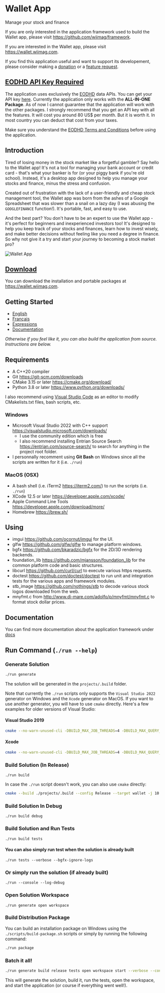 Wallet App
==========

Manage your stock and finance

If you are only interested in the application framework used to build the Wallet app, please visit <https://github.com/wiimag/framework>.

If you are interested in the Wallet app, please visit <https://wallet.wiimag.com>.

If you find this application useful and want to support its developement, please consider making a [donation](https://www.paypal.com/donate/?business=9BP5HBC9GFYYA&amount=10&no_recurring=0&item_name=I+make+applications+for+the+love+of+programming.+You+can+support+me+to+continue+the+developement.+Thanks+for+your+support.+%F0%9F%9A%80&currency_code=CAD) or a [feature request](https://www.paypal.com/donate/?business=9BP5HBC9GFYYA&amount=200&no_recurring=0&item_name=Wallet+App+Feature+Request&currency_code=CAD).

## [EODHD API Key Required](https://eodhistoricaldata.com/r/?ref=PF9TZC2T)

The application uses exclusively the [EODHD](https://eodhistoricaldata.com/r/?ref=PF9TZC2T) data APIs. You can get your API key [here](https://eodhistoricaldata.com/r/?ref=PF9TZC2T). Currently the application only works with the __ALL-IN-ONE Package__. As of now I cannot guarantee that the application will work with the other packages. I strongly recommend that you get an API key with all the features. It will cost you around 80 US$ per month. But it is worth it. In most country you can deduct that cost from your taxes.

Make sure you understand the [EODHD Terms and Conditions](https://eodhistoricaldata.com/financial-apis/terms-conditions/) before using the application.

## Introduction

Tired of losing money in the stock market like a forgetful gambler? Say hello to the Wallet app! It's not a tool for managing your bank account or credit card - that's what your banker is for (or your piggy bank if you're old school). Instead, it's a desktop app designed to help you manage your stocks and finance, minus the stress and confusion.

Created out of frustration with the lack of a user-friendly and cheap stock management tool, the Wallet app was born from the ashes of a Google Spreadsheet that was slower than a snail on a lazy day (I was abusing the `GOOGLEFINANCE` function!). It's portable, fast, and easy to use.

And the best part? You don't have to be an expert to use the Wallet app - it's perfect for beginners and inexperienced investors too! It's designed to help you keep track of your stocks and finances, learn how to invest wisely, and make better decisions without feeling like you need a degree in finance. So why not give it a try and start your journey to becoming a stock market pro?

![Wallet App](https://wallet.wiimag.com/manual/en/img/wallet.png)

## [Download](https://wallet.wiimag.com/releases/latest)

You can download the installation and portable packages at <https://wallet.wiimag.com>.

## Getting Started

* [English](https://wallet.wiimag.com/manual/en/)
* [Français](https://wallet.wiimag.com/manual/fr/)
* [Expressions](https://wallet.wiimag.com/manual/en/expressions.md)
* [Documentation](./docs/README.md#documentation)

_Otherwise if you feel like it, you can also build the application from source. Instructions are below._

## Requirements

- A C++20 compiler
- Git <https://git-scm.com/downloads>
- CMake 3.15 or later <https://cmake.org/download/>
- Python 3.8 or later <https://www.python.org/downloads/>

I also recommend using [Visual Studio Code](https://code.visualstudio.com/download) as an editor to modify CMakelists.txt files, bash scripts, etc.

### Windows

- Microsoft Visual Studio 2022 with C++ support <https://visualstudio.microsoft.com/downloads/>
    - I use the community edition which is free
    - I also recommend installing Entrian Source Search <https://entrian.com/source-search/> to search for anything in the project root folder.
- I personnally recomment using **Git Bash** on Windows since all the scripts are written for it (i.e. `./run`)

### MacOS (OSX)

- A bash shell (i.e. iTerm2 <https://iterm2.com/>) to run the scripts (i.e. `./run`)
- XCode 12.5 or later <https://developer.apple.com/xcode/>
- Apple Command Line Tools <https://developer.apple.com/download/more/>
- Homebrew <https://brew.sh/>

## Using

- imgui <https://github.com/ocornut/imgui> for the UI.
- glfw <https://github.com/glfw/glfw> to manage platform windows.
- bgfx <https://github.com/bkaradzic/bgfx> for the 2D/3D rendering backends.
- foundation_lib <https://github.com/mjansson/foundation_lib> for the common platform code and basic structures.
- libcurl <https://github.com/curl/curl> to execute various https requests.
- doctest <https://github.com/doctest/doctest> to run unit and integration tests for the various apps and framework modules.
- stb_image <https://github.com/nothings/stb> to decode various stock logos downloaded from the web.
- mnyfmt.c from <http://www.di-mare.com/adolfo/p/mnyfmt/mnyfmt.c> to format stock dollar prices.

## Documentation

You can find more documentation about the application framework under [docs](docs/README.md)

## Run Command (`./run --help`)

### Generate Solution

```bash
./run generate
```

The solution will be generated in the `projects/.build` folder.

Note that currently the `./run` scripts only supports the `Visual Studio 2022` generator on Windows and the `Xcode` generator on MacOS. If you want to use another generator, you will have to use `cmake` directly. Here's a few examples for older versions of Visual Studio:

#### Visual Studio 2019

```bash
cmake --no-warn-unused-cli -DBUILD_MAX_JOB_THREADS=4 -DBUILD_MAX_QUERY_THREADS=8 -S./ -B./projects/.build -G "Visual Studio 16 2019" -A x64
```

#### Xcode

```bash
cmake --no-warn-unused-cli -DBUILD_MAX_JOB_THREADS=4 -DBUILD_MAX_QUERY_THREADS=4 -S./ -B./projects/.build -G "Xcode"
```

### Build Solution (In Release)

```
./run build
```

In case the `./run` script doesn't work, you can also use `cmake` directly:

```bash
cmake --build ./projects/.build --config Release --target wallet -j 10
```

### Build Solution In Debug

```
./run build debug
```

### Build Solution and Run Tests

```
./run build tests
```

#### You can also simply run test when the solution is already built

```
./run tests --verbose --bgfx-ignore-logs
```

### Or simply run the solution (if already built)

```
./run --console --log-debug
```

### Open Solution Workspace

```
./run generate open workspace
```

### Build Distribution Package

You can build an installation package on Windows using the `./scripts/build-package.sh` scripts or simply by running the following command:

```bash
./run package
```

### Batch it all!

```bash
./run generate build release tests open workspace start --verbose --console
```

This will generate the solution, build it, run the tests, open the workspace, and start the application (or course if everything went well!).
